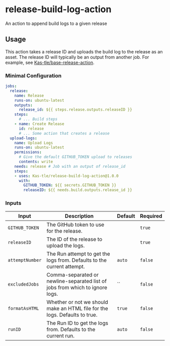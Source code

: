 # release-build-log-action
An action to append build logs to a given release

## Usage

This action takes a release ID and uploads the build log to the release as an asset. The release ID will typically be an output from another job. For example, see [Kas-tle/base-release-action](https://github.com/Kas-tle/base-release-action).

### Minimal Configuration

```yaml
jobs:
  release:
    name: Release
    runs-on: ubuntu-latest
    outputs:
      release_id: ${{ steps.release.outputs.releaseID }}
    steps:
      # ... Build steps
    - name: Create Release
      id: release
      # ... Some action that creates a release
  upload-logs:
    name: Upload Logs
    runs-on: ubuntu-latest
    permissions:
      # Give the default GITHUB_TOKEN upload to releases
      contents: write
    needs: release # Job with an output of release_id
    steps:
    - uses: Kas-tle/release-build-log-action@1.0.0
      with:
        GITHUB_TOKEN: ${{ secrets.GITHUB_TOKEN }}
        releaseID: ${{ needs.build.outputs.release_id }}
```

### Inputs

| Input           | Description                                                                  | Default | Required |
| --------------- | ---------------------------------------------------------------------------- | ------- | -------- |
| `GITHUB_TOKEN`  | The GitHub token to use for the release.                                     |         | `true`   |
| `releaseID`     | The ID of the release to upload the logs.                                    |         | `true`   |
| `attemptNumber` | The Run attempt to get the logs from. Defaults to the current attempt.       | `auto`  | `false`  |
| `excludedJobs`  | Comma-separated or newline-separated list of jobs from which to ignore logs. | ``      | `false`  |
| `formatAsHTML`  | Whether or not we should make an HTML file for the logs. Defaults to true.   | `true`  | `false`  |
| `runID`         | The Run ID to get the logs from. Defaults to the current run.                | `auto`  | `false`  |